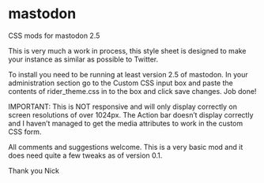 # mastodon
CSS mods for mastodon 2.5

This is very much a work in process, this style sheet is designed to make your instance as similar as possible to Twitter.

To install you need to be running at least version 2.5 of mastodon. In your administration section go to the Custom CSS input box and paste the contents of rider_theme.css in to the box and click save changes. Job done!

IMPORTANT: This is NOT responsive and will only display correctly on screen resolutions of over 1024px. The Action bar doesn’t display correctly and I haven’t managed to get the media attributes to work in the custom CSS form.

All comments and suggestions welcome. This is a very basic mod and it does need quite a few tweaks as of version 0.1.

Thank you
Nick
